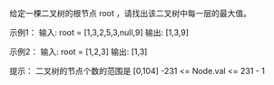 给定一棵二叉树的根节点 root ，请找出该二叉树中每一层的最大值。

示例1：
输入: root = [1,3,2,5,3,null,9]
输出: [1,3,9]

示例2：
输入: root = [1,2,3]
输出: [1,3]

提示：
二叉树的节点个数的范围是 [0,104]
-231 <= Node.val <= 231 - 1